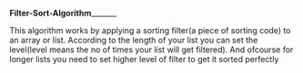 __________________________________________________Filter-Sort-Algorithm_________________________________________________________

This algorithm works by applying a sorting filter(a piece of sorting code) to an array or list.
According to the length of your list you can set the level(level means the no of times your list will get filtered).
And ofcourse for longer lists you need to set higher level of filter to get it sorted perfectly
